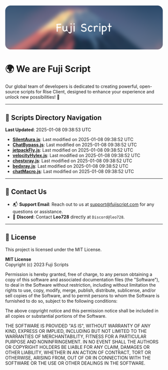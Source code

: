 ![Banner](.github/b.webp)

# 🌍 **We are Fuji Script**

Our global team of developers is dedicated to creating powerful, open-source scripts for Rise Client, designed to enhance your experience and unlock new possibilities! 🌟

---
<!-- SCRIPTS_NAVIGATION_START -->
## 📂 **Scripts Directory Navigation**

**Last Updated**: 2025-01-08 09:38:53 UTC

- **[SilentAura.js](scripts/SilentAura.js)**: Last modified on 2025-01-08 09:38:52 UTC
- **[ChatBypass.js](scripts/ChatBypass.js)**: Last modified on 2025-01-08 09:38:52 UTC
- **[jetpackFly.js](scripts/jetpackFly.js)**: Last modified on 2025-01-08 09:38:52 UTC
- **[velocityHylex.js](scripts/velocityHylex.js)**: Last modified on 2025-01-08 09:38:52 UTC
- **[chestxray.js](scripts/chestxray.js)**: Last modified on 2025-01-08 09:38:52 UTC
- **[bedxray.js](scripts/bedxray.js)**: Last modified on 2025-01-08 09:38:52 UTC
- **[chatMacro.js](scripts/chatMacro.js)**: Last modified on 2025-01-08 09:38:52 UTC

<!-- SCRIPTS_NAVIGATION_END -->

---

## 💬 **Contact Us**  
- 📬 **Support Email**: Reach out to us at [support@fujiscript.com](mailto:support@fujiscript.com) for any questions or assistance.  
- 💬 **Discord**: Contact **Leo728** directly at `Discord@leo728`.

---

## 📜 **License**

This project is licensed under the MIT License.  

**MIT License**  
Copyright (c) 2023 Fuji Scripts  

Permission is hereby granted, free of charge, to any person obtaining a copy of this software and associated documentation files (the "Software"), to deal in the Software without restriction, including without limitation the rights to use, copy, modify, merge, publish, distribute, sublicense, and/or sell copies of the Software, and to permit persons to whom the Software is furnished to do so, subject to the following conditions:  

The above copyright notice and this permission notice shall be included in all copies or substantial portions of the Software.  

THE SOFTWARE IS PROVIDED "AS IS", WITHOUT WARRANTY OF ANY KIND, EXPRESS OR IMPLIED, INCLUDING BUT NOT LIMITED TO THE WARRANTIES OF MERCHANTABILITY, FITNESS FOR A PARTICULAR PURPOSE AND NONINFRINGEMENT. IN NO EVENT SHALL THE AUTHORS OR COPYRIGHT HOLDERS BE LIABLE FOR ANY CLAIM, DAMAGES OR OTHER LIABILITY, WHETHER IN AN ACTION OF CONTRACT, TORT OR OTHERWISE, ARISING FROM, OUT OF OR IN CONNECTION WITH THE SOFTWARE OR THE USE OR OTHER DEALINGS IN THE SOFTWARE.  
